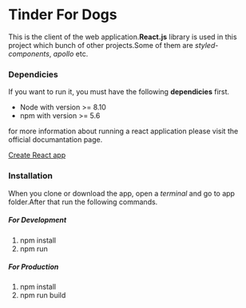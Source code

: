 # Tinder For Dogs

This is the client of the web application.**React.js** library is used
in this project which bunch of other projects.Some of them are _styled-components_, _apollo_ etc.

### Dependicies

If you want to run it, you must have the following **dependicies** first.

- Node with version >= 8.10
- npm with version >= 5.6

for more information about running a react application please visit the official documantation page.

[Create React app ](https://reactjs.org/docs/create-a-new-react-app.html#create-react-app)

### Installation

When you clone or download the app, open a _terminal_ and go to app folder.After that run the following
commands.

##### For Development

1. npm install
2. npm run

##### For Production

1. npm install
2. npm run build
